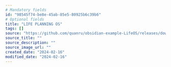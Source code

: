 ```yaml
---
# Mandatory fields
id: "98545f74-be8e-45ab-85e5-80925b6c39b6"
# Optional fields
title: "LIFE PLANNING OS"
tags: []
source: "https://github.com/quanru/obsidian-example-LifeOS/releases/download/1.9.1/LifeOS.zip"
source_title: ""
source_description: ""
source_image_url: ""
created_date: "2024-02-16"
modified_date: "2024-02-16"
---
```

